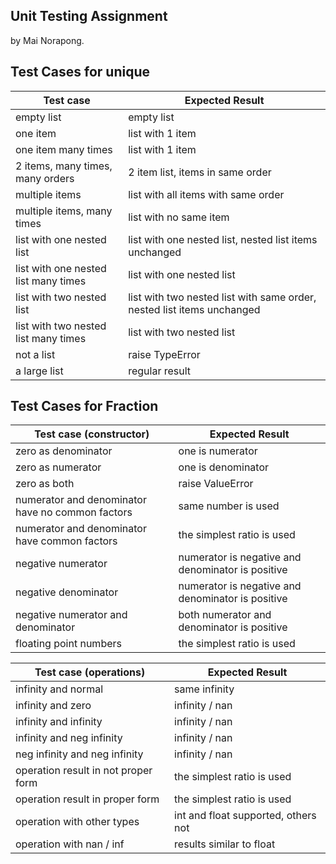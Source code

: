 ## Unit Testing Assignment

by Mai Norapong.


## Test Cases for unique

| Test case              |  Expected Result    |
|------------------------|---------------------|
| empty list             |  empty list         |
| one item               |  list with 1 item   |
| one item many times    |  list with 1 item   |
| 2 items, many times, many orders | 2 item list, items in same order  |
| multiple items         |  list with all items with same order  |
| multiple items, many times  |  list with no same item  |
| list with one nested list  |  list with one nested list, nested list items unchanged  |
| list with one nested list many times  |  list with one nested list  |
| list with two nested list  |  list with two nested list with same order, nested list items unchanged  |
| list with two nested list many times  |  list with two nested list  |
| not a list             |  raise TypeError    |
| a large list           |  regular result     |

## Test Cases for Fraction

| Test case (constructor) | Expected Result    |
|------------------------|---------------------|
| zero as denominator    | one is numerator    |
| zero as numerator      | one is denominator  |
| zero as both           | raise ValueError    |
| numerator and denominator have no common factors | same number is used |
| numerator and denominator have common factors | the simplest ratio is used |
| negative numerator     | numerator is negative and denominator is positive |
| negative denominator   | numerator is negative and denominator is positive |
| negative numerator and denominator | both numerator and denominator is positive |
| floating point numbers | the simplest ratio is used |

| Test case (operations) |  Expected Result    |
|------------------------|---------------------|
| infinity and normal    |    same infinity    |
| infinity and zero      |    infinity / nan   |
| infinity and infinity    |  infinity / nan   |
| infinity and neg infinity | infinity / nan   |
| neg infinity and neg infinity | infinity / nan |
| operation result in not proper form | the simplest ratio is used |
| operation result in proper form | the simplest ratio is used |
| operation with other types | int and float supported, others not |
| operation with nan / inf | results similar to float |
